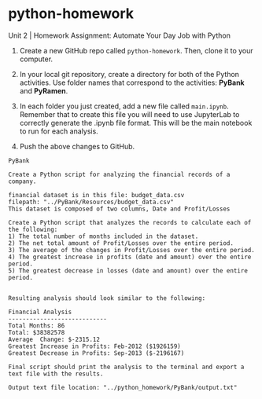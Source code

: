 # python-homework
Unit 2 | Homework Assignment: Automate Your Day Job with Python

1. Create a new GitHub repo called `python-homework`. Then, clone it to your computer.

2. In your local git repository, create a directory for both of the Python activities. Use folder names that correspond to the activities: **PyBank** and **PyRamen**.

3. In each folder you just created, add a new file called `main.ipynb`. Remember that to create this file you will need to use JupyterLab to correctly generate the .ipynb file format. This will be the main notebook to run for each analysis.

4. Push the above changes to GitHub.

```
PyBank

Create a Python script for analyzing the financial records of a company.

financial dataset is in this file: budget_data.csv
filepath: "../PyBank/Resources/budget_data.csv"
This dataset is composed of two columns, Date and Profit/Losses

Create a Python script that analyzes the records to calculate each of the following:
1) The total number of months included in the dataset.
2) The net total amount of Profit/Losses over the entire period.
3) The average of the changes in Profit/Losses over the entire period.
4) The greatest increase in profits (date and amount) over the entire period.
5) The greatest decrease in losses (date and amount) over the entire period.


Resulting analysis should look similar to the following:

Financial Analysis
----------------------------
Total Months: 86
Total: $38382578
Average  Change: $-2315.12
Greatest Increase in Profits: Feb-2012 ($1926159)
Greatest Decrease in Profits: Sep-2013 ($-2196167)

Final script should print the analysis to the terminal and export a text file with the results.

Output text file location: "../python_homework/PyBank/output.txt"

```